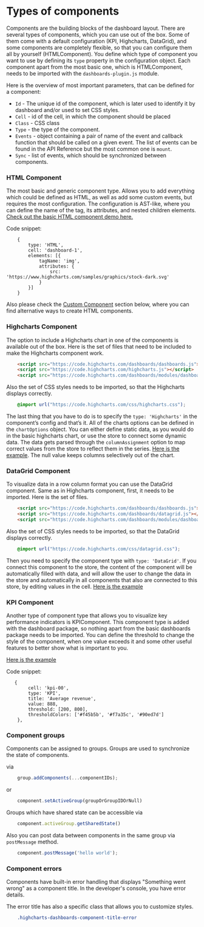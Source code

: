 Types of components
===

Components are the building blocks of the dashboard layout. There are several types of components, which you can use out of the box. Some of them come with a default configuration (KPI, Highcharts, DataGrid), and some components are completely flexible, so that you can configure them all by yourself (HTMLComponent). You define which type of component you want to use by defining its `type` property in the configuration object.
Each component apart from the most basic one, which is HTMLComponent, needs to be imported with the `dashboards-plugin.js` module.

Here is the overview of most important parameters, that can be defined for a component:
* `Id` - The unique id of the component, which is later used to identify it by dashboard and/or used to set CSS styles.
* `Cell` - id of the cell, in which the component should be placed
* `Class` - CSS class
* `Type` - the type of the component.
* `Events` - object containing a pair of name of the event and callback function that should be called on a given event. The list of events can be found in the API Reference but the most common one is `mount`.
* `Sync` - list of events, which should be synchronized between components.

### HTML Component
The most basic and generic component type. Allows you to add everything which could be defined as HTML, as well as add some custom events, but requires the most configuration. The configuration is AST-like, where you can define the name of the tag, its attributes, and nested children elements. [Check out the basic HTML component demo here.](https://jsfiddle.net/gh/get/library/pure/highcharts/highcharts/samples/dashboards/components/component-html)

Code snippet:
``` JS
    {
        type: 'HTML',
        cell: 'dashboard-1',
        elements: [{
            tagName: 'img',
            attributes: {
                src: 'https://www.highcharts.com/samples/graphics/stock-dark.svg'
            }
        }]
    }
```
Also please check the [Custom Component](http://www.highcharts.com/docs/dashboards/custom-component) section below, where you can find alternative ways to create HTML components.

### Highcharts Component
The option to include a Highcharts chart in one of the components is available out of the box. Here is the set of files that need to be included to make the Highcharts component work.
```html
    <script src="https://code.highcharts.com/dashboards/dashboards.js"></script>
    <script src="https://code.highcharts.com/highcharts.js"></script>
    <script src="https://code.highcharts.com/dashboards/modules/dashboards-plugin.js"></script>
```

Also the set of CSS styles needs to be imported, so that the Highcharts displays correctly.
```css
    @import url("https://code.highcharts.com/css/highcharts.css");
```

The last thing that you have to do is to specify the `type: 'Highcharts'` in the component’s config and that’s it. All of the charts options can be defined in the `chartOptions` object. You can either define static data, as you would do in the basic highcharts chart, or use the store <LINK TO STORE> to connect some dynamic data. The data gets parsed through the `columnAssignment` option to map correct values from the store to reflect them in the series. 
[Here is the example](https://jsfiddle.net/gh/get/library/pure/highcharts/highcharts/samples/dashboards/demo/component-highcharts). The null value keeps columns selectively out of the chart.

### DataGrid Component
To visualize data in a row column format you can use the DataGrid component. Same as in Highcharts component, first, it needs to be imported. Here is the set of files.
```html
    <script src="https://code.highcharts.com/dashboards/dashboards.js"></script>
    <script src="https://code.highcharts.com/dashboards/datagrid.js"></script>
    <script src="https://code.highcharts.com/dashboards/modules/dashboards-plugin.js"></script>
```

Also the set of CSS styles needs to be imported, so that the DataGrid displays correctly.
```css
    @import url("https://code.highcharts.com/css/datagrid.css");
```
Then you need to specify the component type with `type: 'DataGrid'`.
If you connect this component to the store, the content of the component will be automatically filled with data, and will allow the user to change the data in the store and automatically in all components that also are connected to this store, by editing values in the cell. [Here is the example](https://jsfiddle.net/gh/get/library/pure/highcharts/highcharts/samples/dashboards/demo/datagrid-sync)

### KPI Component
Another type of component type that allows you to visualize key performance indicators is KPIComponent. This component type is added with the dashboard package, so nothing apart from the basic dashboards package needs to be imported.
You can define the threshold to change the style of the component, when one value exceeds it and some other useful features to better show what is important to you.

[Here is the example](http://utils.highcharts.local/samples/#view/dashboards/demo/component-kpi)

Code snippet:
``` JS
   {
        cell: 'kpi-00',
        type: 'KPI',
        title: 'Average revenue',
        value: 888,
        threshold: [200, 800],
        thresholdColors: ['#f45b5b', '#f7a35c', '#90ed7d']
    },
```

### Component groups

Components can be assigned to groups. Groups are used to synchronize the state of components.

via
```js
    group.addComponents(...componentIDs);
```

or
```js
    component.setActiveGroup(groupOrGroupIDOrNull)
```

Groups which have shared state can be accessible via
```js
    component.activeGroup.getSharedState()
```
Also you can post data between components in the same group via `postMessage` method.
```js
    component.postMessage('hello world');
```

### Component errors
Components have built-in error handling that displays "Something went wrong" as a component title. In the developer's console, you have error details.

The error title has also a specific class that allows you to customize styles.
```css
    .highcharts-dashboards-component-title-error
```